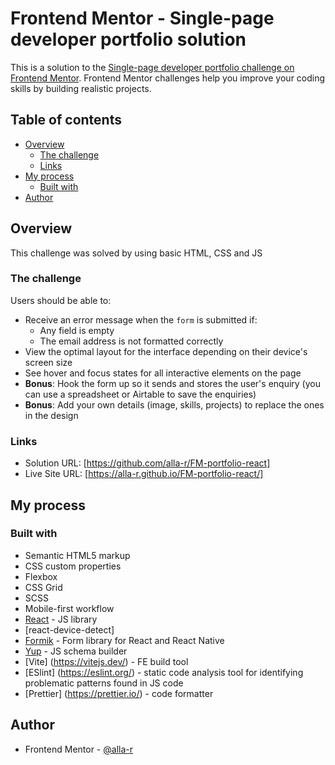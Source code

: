 # Frontend Mentor - Single-page developer portfolio solution

This is a solution to the [Single-page developer portfolio challenge on Frontend Mentor](https://www.frontendmentor.io/challenges/singlepage-developer-portfolio-bBVj2ZPi-x). Frontend Mentor challenges help you improve your coding skills by building realistic projects.

## Table of contents

- [Overview](#overview)
  - [The challenge](#the-challenge)
  - [Links](#links)
- [My process](#my-process)
  - [Built with](#built-with)
- [Author](#author)

## Overview

This challenge was solved by using basic HTML, CSS and JS

### The challenge

Users should be able to:

- Receive an error message when the `form` is submitted if:
  - Any field is empty
  - The email address is not formatted correctly
- View the optimal layout for the interface depending on their device's screen size
- See hover and focus states for all interactive elements on the page
- **Bonus**: Hook the form up so it sends and stores the user's enquiry (you can use a spreadsheet or Airtable to save the enquiries)
- **Bonus**: Add your own details (image, skills, projects) to replace the ones in the design

### Links

- Solution URL: [https://github.com/alla-r/FM-portfolio-react]
- Live Site URL: [https://alla-r.github.io/FM-portfolio-react/]

## My process

### Built with

- Semantic HTML5 markup
- CSS custom properties
- Flexbox
- CSS Grid
- SCSS
- Mobile-first workflow
- [React](https://reactjs.org/) - JS library
- [react-device-detect]
- [Formik](https://formik.org/) - Form library for React and React Native
- [Yup](https://www.npmjs.com/package/yup) - JS schema builder
- [Vite] (https://vitejs.dev/) - FE build tool
- [ESlint] (https://eslint.org/) - static code analysis tool for identifying problematic patterns found in JS code
- [Prettier] (https://prettier.io/) - code formatter

## Author

- Frontend Mentor - [@alla-r](https://www.frontendmentor.io/profile/alla-r)
